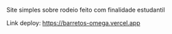 Site simples sobre rodeio feito com finalidade estudantil

Link deploy: https://barretos-omega.vercel.app

